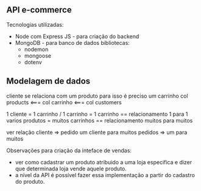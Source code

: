 ## API e-commerce

Tecnologias utilizadas:

- Node com Express JS - para criação do backend
- MongoDB - para banco de dados
  bibliotecas:
  - nodemon
  - mongoose
  - dotenv

## Modelagem de dados

cliente se relaciona com um produto para isso é preciso um carrinho
col products <=== col carrinho <=== col customers

1 cliente = 1 carrinho / 1 carrinho = 1 carrinho == relacionamento 1 para 1
varios produtos = muitos carrinhos == relacionamento muitos para muitos

ver relação cliente => pedido
um cliente para muitos pedidos => um para muitos


Observações para criação da inteface de vendas:
* ver como cadastrar um produto atribuido a uma loja especifica e dizer que determinada loja vende aquele produto.
* a nível da API é possível fazer essa implementação a partir do cadastro do produto.
